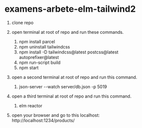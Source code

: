 # examens-arbete-elm-tailwind2

1. clone repo 

2. open terminal at root of repo and run these commands.
    1. npm install parcel
    2. npm uninstall tailwindcss
    3. npm install -D tailwindcss@latest postcss@latest autoprefixer@latest
    4. npm run-script build   
    5. npm start 

3. open a second terminal at root of repo and run this command.
    1. json-server --watch server/db.json -p 5019                                 

4. open a third terminal at root of repo and run this command.
    1. elm reactor

5. open your browser and go to this localhost: http://localhost:1234/products/                                                  
